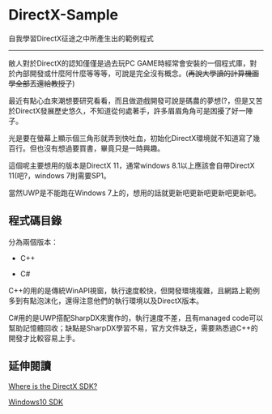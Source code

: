 # DirectX-Sample
自我學習DirectX征途之中所產生出的範例程式

------

敝人對於DirectX的認知僅僅是過去玩PC GAME時經常會安裝的一個程式庫，對於內部開發或什麼阿什麼等等等，可說是完全沒有概念。(~~再說大學讀的計算機圖學全部丟還給教授了~~)

最近有點心血來潮想要研究看看，而且做遊戲開發可說是碼農的夢想(?，但是又苦於DirectX發展歷史悠久，不知道從何處著手，許多眉眉角角可是困擾了好一陣子。

光是要在螢幕上顯示個三角形就弄到快吐血，初始化DirectX環境就不知道寫了幾百行。但也沒有想過要買書，畢竟只是一時興趣。

這個呢主要想用的版本是DirectX 11，通常windows 8.1以上應該會自帶DirectX 11(吧?，windows 7則需要SP1。

當然UWP是不能跑在Windows 7上的，想用的話就更新吧更新吧更新吧更新吧。

## 程式碼目錄

分為兩個版本：

- C++

- C#

C++的用的是傳統WinAPI視窗，執行速度較快，但開發環境複雜，且網路上範例多到有點泡沫化，還得注意他們的執行環境以及DirectX版本。

C#用的是UWP搭配SharpDX來實作的，執行速度不差，且有managed code可以幫助記憶體回收；缺點是SharpDX學習不易，官方文件缺乏，需要熟悉過C++的開發才比較容易上手。



## 延伸閱讀

[Where is the DirectX SDK?](https://msdn.microsoft.com/en-us/library/windows/desktop/ee663275(v=vs.85).aspx)

[Windows10 SDK](https://developer.microsoft.com/zh-tw/windows/downloads/windows-10-sdk)